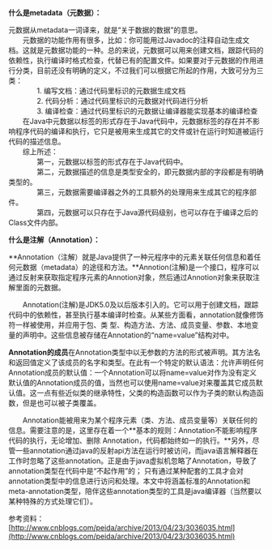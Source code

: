 **什么是metadata（元数据）：**

元数据从metadata一词译来，就是“关于数据的数据”的意思。  
　　元数据的功能作用有很多，比如：你可能用过Javadoc的注释自动生成文档。这就是元数据功能的一种。总的来说，元数据可以用来创建文档，跟踪代码的依赖性，执行编译时格式检查，代替已有的配置文件。如果要对于元数据的作用进行分类，目前还没有明确的定义，不过我们可以根据它所起的作用，大致可分为三类：  
　　　　1. 编写文档：通过代码里标识的元数据生成文档  
　　　　2. 代码分析：通过代码里标识的元数据对代码进行分析  
　　　　3. 编译检查：通过代码里标识的元数据让编译器能实现基本的编译检查  
　　在Java中元数据以标签的形式存在于Java代码中，元数据标签的存在并不影响程序代码的编译和执行，它只是被用来生成其它的文件或针在运行时知道被运行代码的描述信息。  
　　综上所述：  
　　　　第一，元数据以标签的形式存在于Java代码中。  
　　　　第二，元数据描述的信息是类型安全的，即元数据内部的字段都是有明确类型的。  
　　　　第三，元数据需要编译器之外的工具额外的处理用来生成其它的程序部件。  
　　　　第四，元数据可以只存在于Java源代码级别，也可以存在于编译之后的Class文件内部。

**什么是注解（Annotation）：**

**Annotation（注解）就是Java提供了一种元程序中的元素关联任何信息和着任何元数据（metadata）的途径和方法。**Annotion\(注解\)是一个接口，程序可以通过反射来获取指定程序元素的Annotion对象，然后通过Annotion对象来获取注解里面的元数据。

　　Annotation\(注解\)是JDK5.0及以后版本引入的。它可以用于创建文档，跟踪代码中的依赖性，甚至执行基本编译时检查。从某些方面看，annotation就像修饰符一样被使用，并应用于包、类 型、构造方法、方法、成员变量、参数、本地变量的声明中。这些信息被存储在Annotation的“name=value”结构对中。

**Annotation的成员**在Annotation类型中以无参数的方法的形式被声明。其方法名和返回值定义了该成员的名字和类型。在此有一个特定的默认语法：允许声明任何Annotation成员的默认值：一个Annotation可以将name=value对作为没有定义默认值的Annotation成员的值，当然也可以使用name=value对来覆盖其它成员默认值。这一点有些近似类的继承特性，父类的构造函数可以作为子类的默认构造函数，但是也可以被子类覆盖。

　　Annotation能被用来为某个程序元素（类、方法、成员变量等）关联任何的信息。需要注意的是，这里存在着一个**基本的规则：Annotation不能影响程序代码的执行，无论增加、删除 Annotation，代码都始终如一的执行。**另外，尽管一些annotation通过java的反射api方法在运行时被访问，而java语言解释器在工作时忽略了这些annotation。正是由于java虚拟机忽略了Annotation，导致了annotation类型在代码中是“不起作用”的； 只有通过某种配套的工具才会对annotation类型中的信息进行访问和处理。本文中将涵盖标准的Annotation和meta-annotation类型，陪伴这些annotation类型的工具是java编译器（当然要以某种特殊的方式处理它们）。

参考资料：[http://www.cnblogs.com/peida/archive/2013/04/23/3036035.html](http://www.cnblogs.com/peida/archive/2013/04/23/3036035.html)

